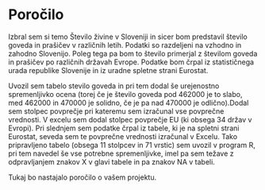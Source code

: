 # Poročilo
Izbral sem si temo Število živine v Sloveniji in sicer bom predstavil število goveda in prašičev v različnih letih. Podatki so razdeljeni na vzhodno in zahodno Slovenijo. Poleg tega pa bom to število primerjal z številom goveda in prašičev po različnih državah Evrope. Podatke bom črpal iz statističnega urada republike Slovenije in iz uradne spletne strani Eurostat.

Uvozil sem tabelo stevilo goveda in pri tem dodal še urejenostno spremenljivko ocena (torej če je število goveda pod 462000 je to slabo, med 462000 in 470000 je solidno, če je pa nad 470000 je odlično).Dodal sem stolpec povprečje pri kateremu sem izračunal vse povprečne vrednosti. V excelu sem dodal stolpec povprečje EU (ki obsega 34 držav v Evropi). Pri slednjem sem podatke črpal iz tabele, ki je na spletni strani Eurostat, seveda sem te povprečne vrednosti izračunal v Excelu. Tako pripravljeno tabelo (obsega 11 stolpcev in 71 vrstic) sem uvozil v program R, pri tem navedel še vse potrebne spremenljivke, imel pa sem težave z odpravljanjem znakov X v glavi tabele in pa znakov NA v tabeli.

Tukaj bo nastajalo poročilo o vašem projektu.
